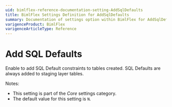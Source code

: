 ```yaml
---
uid: bimlflex-reference-documentation-setting-AddSqlDefaults
title: BimlFlex Settings Definition for AddSqlDefaults
summary: Documentation of settings option within BimlFlex for AddSqlDefaults
varigenceProduct: BimlFlex
varigenceArticleType: Reference
---
```


# Add SQL Defaults

Enable to add SQL Default constraints to tables created. SQL Defaults are always added to staging layer tables.

Notes:

* This setting is part of the *Core* settings category.
* The default value for this setting is `N`.
